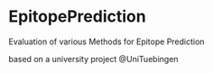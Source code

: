 # EpitopePrediction
 Evaluation of various Methods for Epitope Prediction

based on a university project @UniTuebingen
